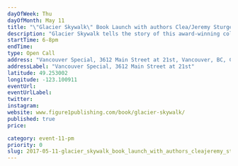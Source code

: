 ```yaml
---
dayOfWeek: Thu
dayOfMonth: May 11
title: "\"Glacier Skywalk\" Book Launch with authors Clea/Jeremy Sturgess and Trevor Boddy"
description: "Glacier Skywalk tells the story of this award-winning collaboration between Parks Canada, Brewster Travel, and the combined design-and-build team of Sturgess Architecture, PCL Constructors, and RJC Consulting Engineers. Insightful essays by Trevor Boddy and Clea and Jeremy Sturgess reveal how the ideas came together and were realized in built form. <br> <br> <br> <br> Detailed sketches, three-dimensional renderings, and stunning photographs by Robert Lemermeyer show how the structures evolved.<br> <br> <a target=\"_blank\" href=\"Glacier Skywalk tells the story of this award-winning collaboration between Parks Canada, Brewster Travel, and the combined design-and-build team of Sturgess Architecture, PCL Constructors, and RJC Consulting Engineers. Insightful essays by Trevor Boddy and Clea and Jeremy Sturgess reveal how the ideas came together and were realized in built form. Detailed sketches, three-dimensional renderings, and stunning photographs by Robert Lemermeyer show how the structures evolved from\">[View the Video]</a><br> <br> About the Authors<br> Jeremy Sturgess creates architecture that responds to its site and is responsible to an overarching philosophy of urban design. With every work, he attempts to instill an aspect of community, to foster interaction between people in a manner that will enrich and influence their experience together. Whether in the city or in the natural environment, he endeavours to create work that enhances the place and enlightens the spirit. <br> <br> Trevor Boddy is a Vancouver-based architecture critic/curator and consulting urban designer whose writing on buildings and cities has won the Alberta Book of the Year, Jack Webster, Western Magazine and International Union of Architects (critical writing) awards."
startTime: 6-8pm
endTime: 
type: Open Call
address: "Vancouver Special, 3612 Main Street at 21st, Vancouver, BC, Canada"
addressLabel: "Vancouver Special, 3612 Main Street at 21st"
latitude: 49.253002
longitude: -123.100911
eventUrl: 
eventUrlLabel: 
twitter: 
instagram: 
website: www.figure1publishing.com/book/glacier-skywalk/
published: true
price: 

category: event-11-pm
priority: 0
slug: 2017-05-11-glacier_skywalk_book_launch_with_authors_cleajeremy_sturgess_and_trevor_boddy
---
```

